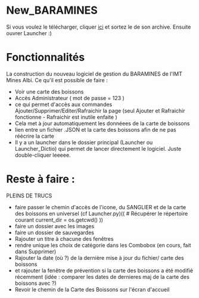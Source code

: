 # New_BARAMINES
Si vous voulez le télécharger, cliquer [ici](https://github.com/Shaztronix/New_BARAMINES/archive/refs/tags/Sanglier-v0.0.19.3-ProtoAlpha.zip) et sortez le de son archive. Ensuite ouvrer Launcher :)



# Fonctionnalités
La construction du nouveau logiciel de gestion du BARAMINES de l'IMT Mines Albi.
Ce qu'il est possible de faire :
- Voir une carte des boissons
- Accès Administrateur ( mot de passe = 123 )
- ce qui permet d'accès aux commandes Ajouter/Supprimer/Editer/Rafraichir la page (seul Ajouter et Rafraichir fonctionne - Rafraichir est inutile enfaite )
- Cela met à jour automatiquement les donnéees de la carte de boissons
- lien entre un fichier .JSON et la carte des boissons afin de ne pas réécrire la carte
- Il y a un launcher dans le dossier principal (Launcher ou Launcher_Dictio) qui permet de lancer directement le logiciel. Juste double-cliquer leeeee.

# Reste à faire : 
PLEINS DE TRUCS
- faire passer le chemin d'accès de l'icone, du SANGLIER et de la carte des boissons en universel (cf Launcher.py)(( # Récupérer le répertoire courant
current_dir = os.getcwd() ))
- faire un dossier avec les images
- faire un dossier de sauvegardes
- Rajouter un titre à chacune des fenêtres
- rendre unique les choix de catégorie dans les Combobox (en cours, fait dans Supprimer)
- Rajouter la date (où ?) de la dernière mise à jour du fichier/ carte des boissons
- et rajouter la fenêtre de prévention si la carte des boissons a été modifié récemment (idée : comparer les dates de dernieres maj de la carte des boissons avec ?)
- Revoir le chemin de la Carte des Boissons sur l'écran d'accueil
